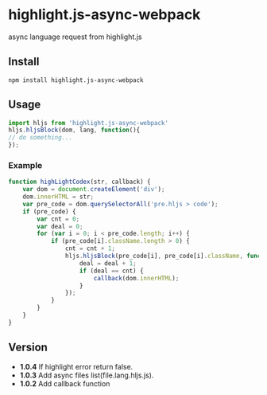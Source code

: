 # highlight.js-async-webpack
async language request from highlight.js
## Install
```shell
npm install highlight.js-async-webpack
```
## Usage
```javascript
import hljs from 'highlight.js-async-webpack'
hljs.hljsBlock(dom, lang, function(){
// do something...
});

```
### Example
```javascript
function highLightCodex(str, callback) {
    var dom = document.createElement('div');
    dom.innerHTML = str;
    var pre_code = dom.querySelectorAll('pre.hljs > code');
    if (pre_code) {
        var cnt = 0;
        var deal = 0;
        for (var i = 0; i < pre_code.length; i++) {
            if (pre_code[i].className.length > 0) {
                cnt = cnt + 1;
                hljs.hljsBlock(pre_code[i], pre_code[i].className, function() {
                    deal = deal + 1;
                    if (deal == cnt) {
                        callback(dom.innerHTML);
                    }
                });
            }
        }
    }
}
```
## Version
+ **1.0.4** If highlight error return false.
+ **1.0.3** Add async files list(file.lang.hljs.js).
+ **1.0.2** Add callback function
